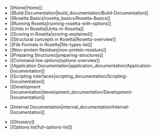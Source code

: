 * [[Home|Home]]
* [[Build Documentation|build_documentation/Build-Documentation]]
* [[Rosetta Basics|rosetta_basics/Rosetta-Basics]]
 * [[Running Rosetta|running-rosetta-with-options]]
 * [[Units in Rosetta|Units-in-Rosetta]]
 * [[Scoring in Rosetta|scoring-explained]]
 * [[Structural concepts in Rosetta|Rosetta-overview]]
 * [[File Formats in Rosetta|file-types-list]]
 * [[Non-protein Residues|non-protein-residues]]
 * [[Preparing Structures|preparing-structures]]
 * [[Command line options|options-overview]]
* [[Application Documentation|application_documentation/Application-Documentation]]
* [[Scripting Interfaces|scripting_documentation/Scripting-Documentation]]
* [[Development Documentation|development_documentation/Development-Documentation]]
<!---BEGIN_INTERNAL-->
* [[Internal Documentation|internal_documentation/Internal-Documentation]]
<!---END_INTERNAL-->

* [[Glossary]]
* [[Options list|full-options-list]]
